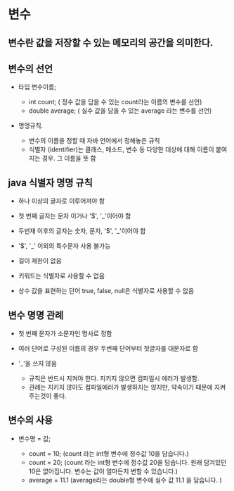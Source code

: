 #  변수

## 변수란 값을 저장할 수 있는 메모리의 공간을 의미한다.
##  변수의 선언
* 타입 변수이름;

    * int count; ( 정수 값을 담을 수 있는 count라는 이름의 변수를 선언)
    * double average; ( 실수 값을 담을 수 있는 average 라는 변수를 선언)
* 명명규칙.

    * 변수의 이름을 정할 때 자바 언어에서 정해놓은 규칙
    * 식별자 (identifier)는 클래스, 메소드, 변수 등 다양한 대상에 대해 이름이 붙여지는 경우. 그 이름을 뜻 함

## java 식별자 명명 규칙
* 하나 이상의 글자로 이루어져야 함

* 첫 번째 글자는 문자 이거나 '$', '_'이어야 함

* 두번재 이후의 글자는 숫자, 문자, '$', '_'이어야 함

* '$', '_' 이외의 특수문자 사용 불가능

* 길이 제한이 없음

* 키워드는 식별자로 사용할 수 없음

* 상수 값을 표현하는 단어 true, false, null은 식별자로 사용할 수 없음

## 변수 명명 관례
* 첫 번째 문자가 소문자인 명사로 정함

* 여러 단어로 구성된 이름의 경우 두번째 단어부터 첫글자를 대문자로 함

* '_'을 쓰지 않음

    * 규칙은 반드시 지켜야 한다. 지키지 않으면 컴파일시 에러가 발생함.
    * 관례는 지키지 않아도 컴파일에러가 발생하지는 않지만, 약속이기 때문에 지켜주는것이 좋다.
## 변수의 사용
* 변수명 = 값;

    * count = 10; (count 라는 int형 변수에 정수값 10을 담습니다.)
    * count = 20; (count 라는 int형 변수에 정수값 20을 담습니다. 원래 담겨있던 10은 없어집니다. 변수는 값이 얼마든지 변할 수 있습니다.)
    * average = 11.1 (average라는 double형 변수에 실수 값 11.1 을 담습니다. )